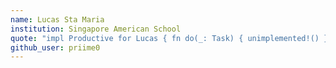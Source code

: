 ```yaml
---
name: Lucas Sta Maria
institution: Singapore American School
quote: "impl Productive for Lucas { fn do(_: Task) { unimplemented!() } }"
github_user: priime0
---
```

